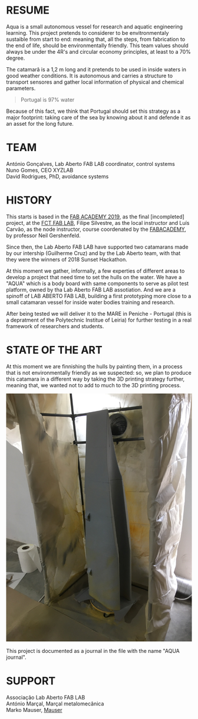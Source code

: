 # RESUME
Aqua is a small autonomous vessel for research and aquatic engineering learning. 
This project pretends to considerer to be envitronmentaly sustaible from start to end: meaning that,
all the steps, from fabrication to the end of life, should be environmentally friendly. This team values should
always be under the 4R's and circular economy principles, at least to a 70% degree.

The catamarã is a 1,2 m long and it pretends to be used in inside waters in good weather conditions. It is autonomous and carries a structure to transport sensores and gather local information of physical and chemical parameters.

> Portugal is 97% water

Because of this fact, we think that Portugal should set this strategy as a major footprint: taking care of the sea by knowing about it and defende it as an asset for the long future.

# TEAM
António Gonçalves, Lab Aberto FAB LAB coordinator, control systems  
Nuno Gomes, CEO XYZLAB  
David Rodrigues, PhD, avoidance systems

# HISTORY
This starts is based in the [FAB ACADEMY 2019](https://fabacademy.org/2019/labs/fct/students/antonio-gomes/), as the final [incompleted] project, at the [FCT FAB LAB](https://www.fctfablab.fct.unl.pt/), Filipe Silvestre, as the local instructor and Luís Carvão, as the node instructor, course coordenated by the [FABACADEMY](https://fabacademy.org/), by professor Neil Gershenfeld.

Since then, the Lab Aberto FAB LAB have supported two catamarans made by our intership (Guilherme Cruz) and by the Lab Aberto team, with that they were the winners of 2018 Sunset Hackathon. 

At this moment we gather, informally, a few experties of different areas to develop a project that need time to set the hulls on the water. We have a "AQUA" which is a body board with same components to serve as pilot test platform, owned by tha Lab Aberto FAB LAB assotiation. And we are a spinoff of LAB ABERTO FAB LAB, building a first prototyping more close to a small catamaran vessel for inside water bodies training and research.

After being tested we will deliver it to the MARE in Peniche - Portugal (this is a depratment of the Polytechnic Institue of Leiria) for further testing in a real framework of researchers and students. 


# STATE OF THE ART

At this moment we are finnishing the hulls by painting them, in a process that is not environmentally friendly as we suspected: so, we plan to produce this catamara in a different way by taking the 3D printing strategy further, meaning that, we wanted not to add to much to the 3D printing process.

![painting AQUA](Photos/AQUA21.JPG)

This project is documented as a journal in the file with the name "AQUA journal".

# SUPPORT

Associação Lab Aberto FAB LAB  
António Marçal, Marçal metalomecânica  
Marko Mauser, [Mauser](https://mauser.pt/)
